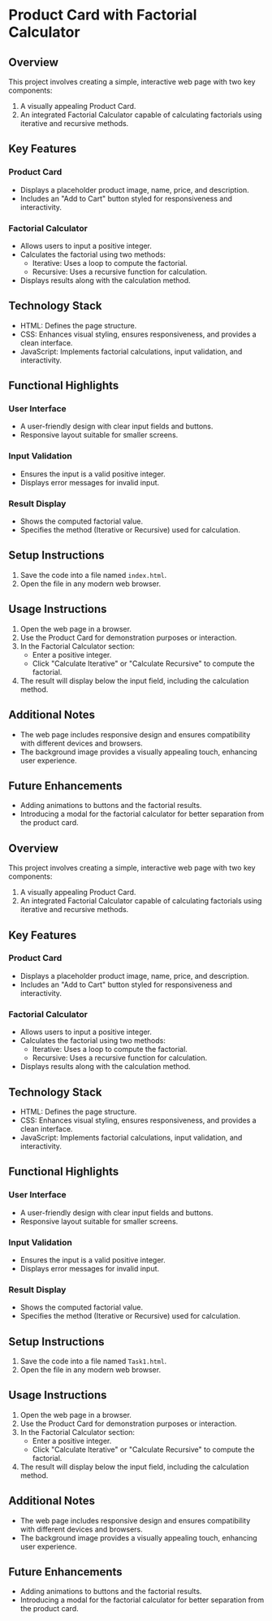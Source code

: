 

**Product Card with Factorial Calculator**
=====================================

**Overview**
------------

This project involves creating a simple, interactive web page with two key components:

1. A visually appealing Product Card.
2. An integrated Factorial Calculator capable of calculating factorials using iterative and recursive methods.

**Key Features**
----------------

### Product Card

* Displays a placeholder product image, name, price, and description.
* Includes an "Add to Cart" button styled for responsiveness and interactivity.

### Factorial Calculator

* Allows users to input a positive integer.
* Calculates the factorial using two methods:
	+ Iterative: Uses a loop to compute the factorial.
	+ Recursive: Uses a recursive function for calculation.
* Displays results along with the calculation method.

**Technology Stack**
--------------------

* HTML: Defines the page structure.
* CSS: Enhances visual styling, ensures responsiveness, and provides a clean interface.
* JavaScript: Implements factorial calculations, input validation, and interactivity.

**Functional Highlights**
-------------------------

### User Interface

* A user-friendly design with clear input fields and buttons.
* Responsive layout suitable for smaller screens.

### Input Validation

* Ensures the input is a valid positive integer.
* Displays error messages for invalid input.

### Result Display

* Shows the computed factorial value.
* Specifies the method (Iterative or Recursive) used for calculation.

**Setup Instructions**
----------------------

1. Save the code into a file named `index.html`.
2. Open the file in any modern web browser.

**Usage Instructions**
----------------------

1. Open the web page in a browser.
2. Use the Product Card for demonstration purposes or interaction.
3. In the Factorial Calculator section:
	* Enter a positive integer.
	* Click "Calculate Iterative" or "Calculate Recursive" to compute the factorial.
4. The result will display below the input field, including the calculation method.

**Additional Notes**
--------------------

* The web page includes responsive design and ensures compatibility with different devices and browsers.
* The background image provides a visually appealing touch, enhancing user experience.

**Future Enhancements**
----------------------

* Adding animations to buttons and the factorial results.
* Introducing a modal for the factorial calculator for better separation from the product card.


**Overview**
------------

This project involves creating a simple, interactive web page with two key components:

1. A visually appealing Product Card.
2. An integrated Factorial Calculator capable of calculating factorials using iterative and recursive methods.

**Key Features**
----------------

### Product Card

* Displays a placeholder product image, name, price, and description.
* Includes an "Add to Cart" button styled for responsiveness and interactivity.

### Factorial Calculator

* Allows users to input a positive integer.
* Calculates the factorial using two methods:
	+ Iterative: Uses a loop to compute the factorial.
	+ Recursive: Uses a recursive function for calculation.
* Displays results along with the calculation method.

**Technology Stack**
--------------------

* HTML: Defines the page structure.
* CSS: Enhances visual styling, ensures responsiveness, and provides a clean interface.
* JavaScript: Implements factorial calculations, input validation, and interactivity.

**Functional Highlights**
-------------------------

### User Interface

* A user-friendly design with clear input fields and buttons.
* Responsive layout suitable for smaller screens.

### Input Validation

* Ensures the input is a valid positive integer.
* Displays error messages for invalid input.

### Result Display

* Shows the computed factorial value.
* Specifies the method (Iterative or Recursive) used for calculation.

**Setup Instructions**
----------------------

1. Save the code into a file named `Task1.html`.
2. Open the file in any modern web browser.

**Usage Instructions**
----------------------

1. Open the web page in a browser.
2. Use the Product Card for demonstration purposes or interaction.
3. In the Factorial Calculator section:
	* Enter a positive integer.
	* Click "Calculate Iterative" or "Calculate Recursive" to compute the factorial.
4. The result will display below the input field, including the calculation method.

**Additional Notes**
--------------------

* The web page includes responsive design and ensures compatibility with different devices and browsers.
* The background image provides a visually appealing touch, enhancing user experience.

**Future Enhancements**
----------------------

* Adding animations to buttons and the factorial results.
* Introducing a modal for the factorial calculator for better separation from the product card.
